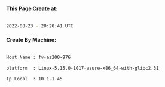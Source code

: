 
   
#### This Page Create at:

```bash

2022-08-23 - 20:20:41 UTC

```

#### Create By Machine:

```bash

Host Name : fv-az200-976

platform  : Linux-5.15.0-1017-azure-x86_64-with-glibc2.31

Ip Local  : 10.1.1.45

```

